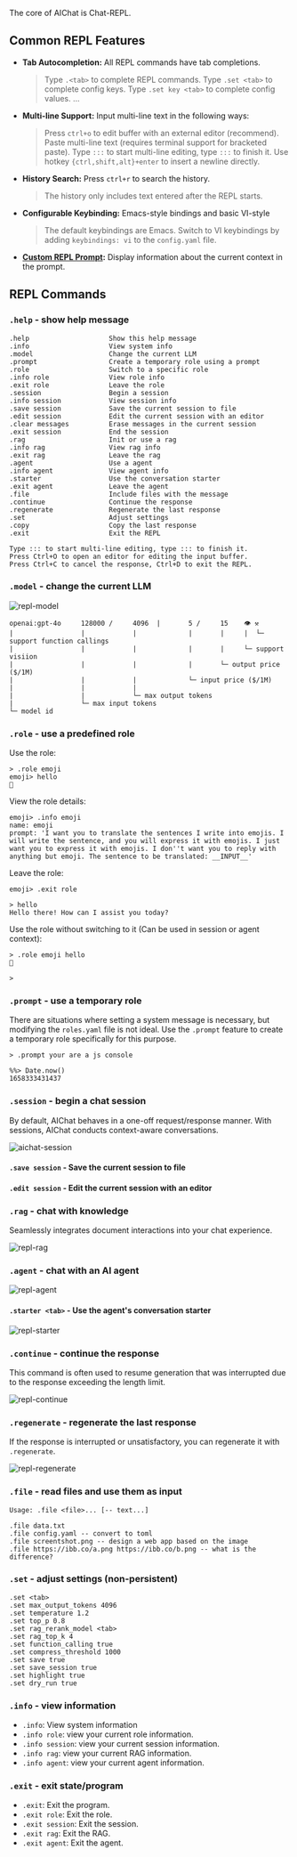 The core of AIChat is Chat-REPL.

## Common REPL Features

- **Tab Autocompletion:** All REPL commands have tab completions.
    > Type `.<tab>` to complete REPL commands.
    > Type `.set <tab>` to complete config keys.
    > Type `.set key <tab>` to complete config values.
    > ...
- **Multi-line Support:** Input multi-line text in the following ways:
    > Press `ctrl+o` to edit buffer with an external editor (recommend).
    > Paste multi-line text (requires terminal support for bracketed paste).
    > Type `:::` to start multi-line editing, type `:::` to finish it.
    > Use hotkey `{ctrl,shift,alt}+enter` to insert a newline directly.
- **History Search:** Press `ctrl+r` to search the history.
    > The history only includes text entered after the REPL starts.
- **Configurable  Keybinding:** Emacs-style bindings and basic VI-style
    > The default keybindings are Emacs.
    > Switch to VI keybindings by adding `keybindings: vi` to the `config.yaml` file.
- **[Custom REPL Prompt](https://github.com/sigoden/aichat/wiki/Custom-REPL-Prompt):**  Display information about the current context in the prompt. 

## REPL Commands

### `.help` - show help message

```
.help                    Show this help message
.info                    View system info
.model                   Change the current LLM
.prompt                  Create a temporary role using a prompt
.role                    Switch to a specific role
.info role               View role info
.exit role               Leave the role
.session                 Begin a session
.info session            View session info
.save session            Save the current session to file
.edit session            Edit the current session with an editor
.clear messages          Erase messages in the current session
.exit session            End the session
.rag                     Init or use a rag
.info rag                View rag info
.exit rag                Leave the rag
.agent                   Use a agent
.info agent              View agent info
.starter                 Use the conversation starter
.exit agent              Leave the agent
.file                    Include files with the message
.continue                Continue the response
.regenerate              Regenerate the last response
.set                     Adjust settings
.copy                    Copy the last response
.exit                    Exit the REPL

Type ::: to start multi-line editing, type ::: to finish it.
Press Ctrl+O to open an editor for editing the input buffer.
Press Ctrl+C to cancel the response, Ctrl+D to exit the REPL.
```

### `.model` - change the current LLM

![repl-model](https://github.com/sigoden/aichat/assets/4012553/950ddda3-a561-4761-ba07-47ca142d35f2)

```
openai:gpt-4o     128000 /     4096  |       5 /     15    👁 ⚒ 
|                 |            |             |       |     |  └─ support function callings
|                 |            |             |       |     └─ support visiion
|                 |            |             |       └─ output price ($/1M)
|                 |            |             └─ input price ($/1M)
|                 |            |
|                 |            └─ max output tokens
|                 └─ max input tokens
└─ model id
```

### `.role` - use a predefined role

Use the role:

```
> .role emoji
emoji> hello
👋
```

View the role details:
```
emoji> .info emoji
name: emoji
prompt: 'I want you to translate the sentences I write into emojis. I will write the sentence, and you will express it with emojis. I just want you to express it with emojis. I don''t want you to reply with anything but emoji. The sentence to be translated: __INPUT__'
```

Leave the role:
```
emoji> .exit role

> hello
Hello there! How can I assist you today?
```

Use the role without switching to it (Can be used in session or agent context):
```
> .role emoji hello
👋

>
```

### `.prompt` - use a temporary role

There are situations where setting a system message is necessary, but modifying the `roles.yaml` file is not ideal.
Use the `.prompt` feature to create a temporary role specifically for this purpose.

```
> .prompt your are a js console

%%> Date.now()
1658333431437
```

### `.session` - begin a chat session

By default, AIChat behaves in a one-off request/response manner.
With sessions, AIChat conducts context-aware conversations.

![aichat-session](https://github.com/sigoden/aichat/assets/4012553/1444c5c9-ea67-4ad2-80df-a76954e8cce0)

#### `.save session` - Save the current session to file

#### `.edit session` - Edit the current session with an editor

### `.rag` - chat with knowledge

Seamlessly integrates document interactions into your chat experience.

![repl-rag](https://github.com/sigoden/aichat/assets/4012553/6f3e5908-9c95-4d7d-aa9c-7e973ecf9354)

### `.agent` - chat with an AI agent

![repl-agent](https://github.com/sigoden/aichat/assets/4012553/7308a423-2ee5-4847-be1b-a53538bc98dc)

#### `.starter <tab>` -  Use the agent's conversation starter

![repl-starter](https://github.com/sigoden/aichat/assets/4012553/6826f5c3-0ebe-4a78-80b9-00ebf9aaafd8)


### `.continue` - continue the response

This command is often used to resume generation that was interrupted due to the response exceeding the length limit.

![repl-continue](https://github.com/sigoden/aichat/assets/4012553/478623ba-ebaa-4855-a232-c16536d1651d)

### `.regenerate` - regenerate the last response

If the response is interrupted or unsatisfactory, you can regenerate it with `.regenerate`.

![repl-regenerate](https://github.com/sigoden/aichat/assets/4012553/72484983-b7ea-4e23-b0a2-a66a24c96922)

### `.file` - read files and use them as input

```
Usage: .file <file>... [-- text...]

.file data.txt
.file config.yaml -- convert to toml
.file screentshot.png -- design a web app based on the image
.file https://ibb.co/a.png https://ibb.co/b.png -- what is the difference?
```

### `.set` - adjust settings (non-persistent)

```
.set <tab>
.set max_output_tokens 4096
.set temperature 1.2
.set top_p 0.8
.set rag_rerank_model <tab>
.set rag_top_k 4
.set function_calling true
.set compress_threshold 1000
.set save true
.set save_session true
.set highlight true
.set dry_run true
```

### `.info` - view information

- `.info`: View system information
- `.info role`: view your current role information.
- `.info session`: view your current session information.
- `.info rag`: view your current RAG information.
- `.info agent`: view your current agent information.


### `.exit` - exit state/program

- `.exit`: Exit the program.
- `.exit role`: Exit the role.
- `.exit session`: Exit the session.
- `.exit rag`: Exit the RAG.
- `.exit agent`: Exit the agent.

